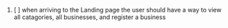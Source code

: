 1. [ ] when arriving to the Landing page the user should have a way to view all catagories, all businesses, and register a business